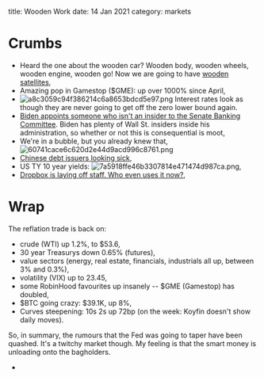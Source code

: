 title: Wooden Work
date: 14 Jan 2021
category: markets

# Crumbs

- Heard the one about the wooden car? Wooden body, wooden wheels, wooden engine, wooden go! Now we are going to have [wooden satellites](https://www.economist.com/science-and-technology/2021/01/13/a-japanese-forestry-firm-wants-to-put-wooden-satellites-into-orbit),
- Amazing pop in Gamestop ($GME): up over 1000% since April,
- ![a8c3059c94f386214c6a8653bdcd5e97.png]({attach}a8c3059c94f386214c6a8653bdcd5e97.png) Interest rates look as though they are never going to get off the zero lower bound again. 
- [Biden appoints someone who isn't an insider to the Senate Banking Committee](https://wallstreetonparade.com/2021/01/sherrod-brown-one-of-wall-streets-biggest-critics-set-to-take-the-gavel-at-senate-banking/). Biden has plenty of Wall St. insiders inside his administration, so whether or not this is consequential is moot,
- We're in a bubble, but you already knew that, ![60741cace6c620d2e44d9acd996c8761.png]({attach}60741cace6c620d2e44d9acd996c8761.png)
- [Chinese debt issuers looking sick](https://www.grantspub.com/almostDailyHTML.cfm?dcid=786&article=1),
- US TY 10 year yields: ![7a5918ffe46b3307814e471474d987ca.png]({attach}7a5918ffe46b3307814e471474d987ca.png),
- [Dropbox is laying off staff. Who even uses it now?](https://blog.dropbox.com/topics/company/-a-message-from-our-ceo),

# Wrap

The reflation trade is back on:

- crude (WTI) up 1.2%, to $53.6,
- 30 year Treasurys down 0.65% (futures),
- value sectors (energy, real estate, financials, industrials all up, between 3% and 0.3%),
- volatility (VIX) up to 23.45, 
- some RobinHood favourites up insanely -- $GME (Gamestop) has doubled,
- $BTC going crazy: $39.1K, up 8%,
- Curves steepening: 10s 2s up 72bp (on the week: Koyfin doesn't show daily moves).

So, in summary, the rumours that the Fed was going to taper have been quashed. 
It's a twitchy market though. My feeling is that the smart money is unloading onto the bagholders.

- 

